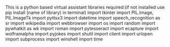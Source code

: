 This is a python based virtual assistant 
libraries required:(if not installed use pip install (name of library) in terminal)
import tkinter
import PIL.Image, PIL.ImageTk
import pyttsx3
import datetime
import speech_recognition as sr
import wikipedia
import webbrowser
import os
import random
import pywhatkit as wk
import roman
import pytesseract
import ecapture
import wolframalpha
import pyjokes
import shutil
import client
import urlopen
import subprocess
import winshell
import time

